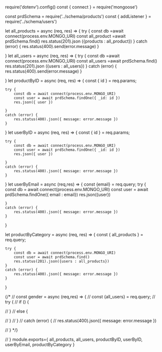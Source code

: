 require('dotenv').config()
const { connect } = require('mongoose')

const prdSchema = require('../schema/products')
const { addListener } = require('../schema/users')


let all_products = async (req, res) => {
    try {
        const db =await connect(process.env.MONGO_URI)
        const all_product =await prdSchema.find()
        res.status(201).json ({products : all_product})
    } 
    catch (error) {
        res.status(400).send(error.message)
    }
    
}
let all_users = async (req, res) => {
    try {
        const db =await connect(process.env.MONGO_URI)
        const all_users =await prdSchema.find()
        res.status(201).json ({users : all_users})
    } 
    catch (error) {
        res.status(400).send(error.message)
    }
    
}
let productByID = async (req, res) => {
    const { id } = req.params;

    try {
        const db = await connect(process.env.MONGO_URI)
        const user = await prdSchema.findOne({ _id: id })
        res.json({ user })

    }
    catch (error) {
        res.status(400).json({ message: error.message })
    }
}
let userByID = async (req, res) => {
    const { id } = req.params;

    try {
        const db = await connect(process.env.MONGO_URI)
        const user = await prdSchema.findOne({ _id: id })
        res.json({ user })

    }
    catch (error) {
        res.status(400).json({ message: error.message })
    }
}
let userByEmail = async (req,res) => {
    const {email} = req.query;
    try {
       const db = await connect(process.env.MONGO_URI)
       const user = await prdSchema.findOne({ email : email})
       res.json({user})

    } 
    catch (error) {
        res.status(400).json({ message: error.message })
    }
}

let productByCategory = async (req, res) => {
    const { all_products } = req.query;

    try {
        const db = await connect(process.env.MONGO_URI)
        const user = await prdSchema.find()
        res.status(201).json({users : all_products})
    }
    catch (error) {
        res.status(400).json({ message: error.message })
    }
}




{/* // const gender = async (req,res) => {
//     const {all_users} = req.query;
//     try {
//        if () {
        
//        }
//         else {
        
//        } 
//     }
//     catch (error) {
//         res.status(400).json({ message: error.message })

//     } */}




// }
module.exports={ all_products, all_users, productByID, userByID, userByEmail, productByCategory }
